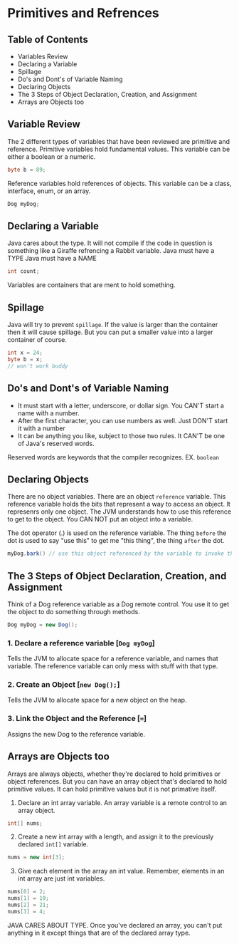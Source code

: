 # Primitives and Refrences

## Table of Contents
- Variables Review
- Declaring a Variable
- Spillage
- Do's and Dont's of Variable Naming
- Declaring Objects
- The 3 Steps of Object Declaration, Creation, and Assignment
- Arrays are Objects too

## Variable Review
The 2 different types of variables that have been reviewed are primitive and reference.
Primitive variables hold fundamental values. This variable can be either a boolean or a numeric.
```java
byte b = 89;
```
Reference variables hold references of objects. This variable can be a class, interface, enum, or an array.
```java
Dog myDog;
```

## Declaring a Variable
Java cares about the type. It will not compile if the code in question is something like a Giraffe refrencing a Rabbit variable.
Java must have a TYPE
Java must have a NAME
```java
int count;
```
Variables are containers that are ment to hold something.

## Spillage
Java will try to prevent `spillage`. If the value is larger than the container then it will cause spillage. But you can put a smaller value into a larger container of course.
```java
int x = 24;
byte b = x;
// won't work buddy
```

## Do's and Dont's of Variable Naming
- It must start with a letter, underscore, or dollar sign. 
You CAN'T start a name with a number.
- After the first character, you can use numbers as well.
Just DON'T start it with a number
- It can be anything you like, subject to those two rules.
It CAN'T be one of Java's reserved words.

Reserved words are keywords that the compiler recognizes.
EX. `boolean`

## Declaring Objects
There are no object variables. There are an object `reference` variable. This reference variable holds the bits that represent a way to access an object. It represenrs only one object. The JVM understands how to use this reference to get to the object. You CAN NOT put an object into a variable.

The dot operator (.) is used on the reference variable. The thing `before` the dot is used to say "use this" to get me "this thing", the thing `after` the dot.
```java
myDog.bark() // use this object referenced by the variable to invoke this method.
```

## The 3 Steps of Object Declaration, Creation, and Assignment
Think of a Dog reference variable as a Dog remote control. You use it to get the object to do something through methods.
```java
Dog myDog = new Dog();
```
### 1. Declare a reference variable [`Dog myDog`]
Tells the JVM to allocate space for a reference variable, and names that variable. The reference variable can only mess with stuff with that type.

### 2. Create an Object [`new Dog();`]
Tells the JVM to allocate space for a new object on the heap.

### 3. Link the Object and the Reference [`=`]
Assigns the new Dog to the reference variable.

## Arrays are Objects too
Arrays are always objects, whether they're declared to hold primitives or object references. But you can have an array object that's declared to hold primitive values. It can hold primitive values but it is not primative itself.
1. Declare an int array variable. An array variable is a remote control to an array object.
```java
int[] nums;
```

2. Create a new int array with a length, and assign it to the previously declared `int[]` variable.
```java
nums = new int[3];
```

3. Give each element in the array an int value. Remember, elements in an int array are just int variables.
```java
nums[0] = 2;
nums[1] = 19;
nums[2] = 21;
nums[3] = 4;
```

JAVA CARES ABOUT TYPE.
Once you've declared an array, you can't put anything in it except things that are of the declared array type.
